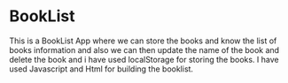 # BookList
This is a BookList App where we can store the books and know the list of books information and also we can then update the name of the book and delete the book and i have used localStorage for storing the books.
I have used Javascript and Html for building the booklist.
